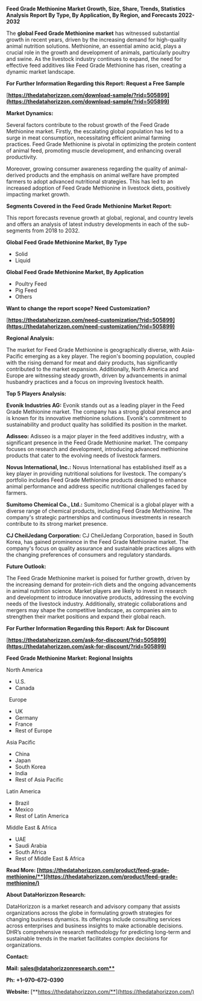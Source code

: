 ﻿**Feed Grade Methionine  Market Growth, Size, Share, Trends, Statistics Analysis Report By Type, By Application, By Region, and Forecasts 2022-2032**

The **global Feed Grade Methionine market** has witnessed substantial growth in recent years, driven by the increasing demand for high-quality animal nutrition solutions. Methionine, an essential amino acid, plays a crucial role in the growth and development of animals, particularly poultry and swine. As the livestock industry continues to expand, the need for effective feed additives like Feed Grade Methionine has risen, creating a dynamic market landscape. 

**For Further Information Regarding this Report: Request a Free Sample**	

[**https://thedatahorizzon.com/download-sample/?rid=505899](https://thedatahorizzon.com/download-sample/?rid=505899)** 

**Market Dynamics:**

Several factors contribute to the robust growth of the Feed Grade Methionine market. Firstly, the escalating global population has led to a surge in meat consumption, necessitating efficient animal farming practices. Feed Grade Methionine is pivotal in optimizing the protein content of animal feed, promoting muscle development, and enhancing overall productivity.

Moreover, growing consumer awareness regarding the quality of animal-derived products and the emphasis on animal welfare have prompted farmers to adopt advanced nutritional strategies. This has led to an increased adoption of Feed Grade Methionine in livestock diets, positively impacting market growth.

**Segments Covered in the Feed Grade Methionine Market Report:** 

This report forecasts revenue growth at global, regional, and country levels and offers an analysis of latest industry developments in each of the sub-segments from 2018 to 2032.

**Global Feed Grade Methionine Market, By Type**

- Solid
- Liquid

**Global Feed Grade Methionine Market, By Application**

- Poultry Feed
- Pig Feed
- Others

**Want to change the report scope? Need Customization?**

[**https://thedatahorizzon.com/need-customization/?rid=505899](https://thedatahorizzon.com/need-customization/?rid=505899)** 

**Regional Analysis:**

The market for Feed Grade Methionine is geographically diverse, with Asia-Pacific emerging as a key player. The region's booming population, coupled with the rising demand for meat and dairy products, has significantly contributed to the market expansion. Additionally, North America and Europe are witnessing steady growth, driven by advancements in animal husbandry practices and a focus on improving livestock health.

**Top 5 Players Analysis:**

**Evonik Industries AG:** Evonik stands out as a leading player in the Feed Grade Methionine market. The company has a strong global presence and is known for its innovative methionine solutions. Evonik's commitment to sustainability and product quality has solidified its position in the market.

**Adisseo:** Adisseo is a major player in the feed additives industry, with a significant presence in the Feed Grade Methionine market. The company focuses on research and development, introducing advanced methionine products that cater to the evolving needs of livestock farmers.

**Novus International, Inc.:** Novus International has established itself as a key player in providing nutritional solutions for livestock. The company's portfolio includes Feed Grade Methionine products designed to enhance animal performance and address specific nutritional challenges faced by farmers.

**Sumitomo Chemical Co., Ltd.:** Sumitomo Chemical is a global player with a diverse range of chemical products, including Feed Grade Methionine. The company's strategic partnerships and continuous investments in research contribute to its strong market presence.

**CJ CheilJedang Corporation:** CJ CheilJedang Corporation, based in South Korea, has gained prominence in the Feed Grade Methionine market. The company's focus on quality assurance and sustainable practices aligns with the changing preferences of consumers and regulatory standards.

**Future Outlook:**

The Feed Grade Methionine market is poised for further growth, driven by the increasing demand for protein-rich diets and the ongoing advancements in animal nutrition science. Market players are likely to invest in research and development to introduce innovative products, addressing the evolving needs of the livestock industry. Additionally, strategic collaborations and mergers may shape the competitive landscape, as companies aim to strengthen their market positions and expand their global reach.

**For Further Information Regarding this Report: Ask for Discount**	

[**https://thedatahorizzon.com/ask-for-discount/?rid=505899](https://thedatahorizzon.com/ask-for-discount/?rid=505899)** 

**Feed Grade Methionine Market: Regional Insights**

North America

- U.S.
- Canada

` `Europe

- UK
- Germany
- France
- Rest of Europe

Asia Pacific

- China
- Japan
- South Korea
- India
- Rest of Asia Pacific

Latin America

- Brazil
- Mexico
- Rest of Latin America

Middle East & Africa

- UAE
- Saudi Arabia
- South Africa
- Rest of Middle East & Africa

**Read More: [https://thedatahorizzon.com/product/feed-grade-methionine/**](https://thedatahorizzon.com/product/feed-grade-methionine/)** 

**About DataHorizzon Research:**

DataHorizzon is a market research and advisory company that assists organizations across the globe in formulating growth strategies for changing business dynamics. Its offerings include consulting services across enterprises and business insights to make actionable decisions. DHR’s comprehensive research methodology for predicting long-term and sustainable trends in the market facilitates complex decisions for organizations.

**Contact:**

**Mail: [sales@datahorizzonresearch.com**](mailto:sales@datahorizzonresearch.com)**

**Ph:** **+1–970–672–0390**

**Website:** [**https://thedatahorizzon.com/**](https://thedatahorizzon.com/)

